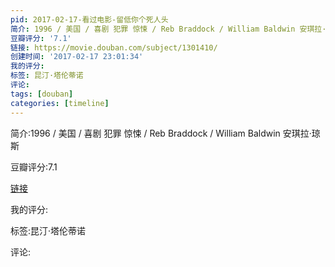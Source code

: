 ```yaml
---
pid: 2017-02-17-看过电影-留低你个死人头
简介: 1996 / 美国 / 喜剧 犯罪 惊悚 / Reb Braddock / William Baldwin 安琪拉·琼斯
豆瓣评分: '7.1'
链接: https://movie.douban.com/subject/1301410/
创建时间: '2017-02-17 23:01:34'
我的评分:
标签: 昆汀·塔伦蒂诺
评论:
tags: [douban]
categories: [timeline]
---
```

简介:1996 / 美国 / 喜剧 犯罪 惊悚 / Reb Braddock / William Baldwin 安琪拉·琼斯

豆瓣评分:7.1

[链接](https://movie.douban.com/subject/1301410/)

我的评分:

标签:昆汀·塔伦蒂诺

评论:

